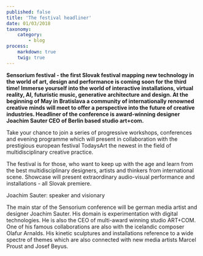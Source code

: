 ```yaml
---
published: false
title: 'The festival headliner'
date: 01/03/2018
taxonomy:
    category:
        - blog
process:
    markdown: true
    twig: true
---
```


**Sensorium festival - the first Slovak festival mapping new technology in the world of art, design and performance is coming soon for the third time! Immerse yourself into the world of interactive installations, virtual reality, AI, futuristic music, generative architecture and design. At the beginning of May in Bratislava a community of internationally renowned creative minds will meet to offer a perspective into the future of creative industries. Headliner of the conference is award-winning designer Joachim Sauter CEO of Berlin based studio art+com.**


Take your chance to join a series of progressive workshops, conferences and evening programme which will present in collaboration with the prestigious european festival TodaysArt the newest in the field of multidisciplinary creative practice.


The festival is for those, who want to keep up with the age and learn from the best multidisciplinary designers, artists and thinkers from international scene. Showcase will present extraordinary audio-visual performance and installations - all Slovak premiere.


Joachim Sauter: speaker and visionary


The main star of the Sensorium conference will be german media artist and designer Joachim Sauter. His domain is experimentation with digital technologies. He is also the CEO of multi-award winning studio ART+COM. One of his famous collaborations are also with the icelandic composer Olafur Arnalds. His kinetic sculptures and installations reference to a wide spectre of themes which are also connected with new media artists Marcel Proust and Josef Beyus.
